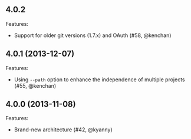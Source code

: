 ## 4.0.2

Features:

  - Support for older git versions (1.7.x) and OAuth (#58, @kenchan)

## 4.0.1 (2013-12-07)

Features:

  -  Using `--path` option to enhance the independence of multiple projects (#55, @kenchan)

## 4.0.0 (2013-11-08)

Features:

  - Brand-new architecture (#42, @kyanny)
